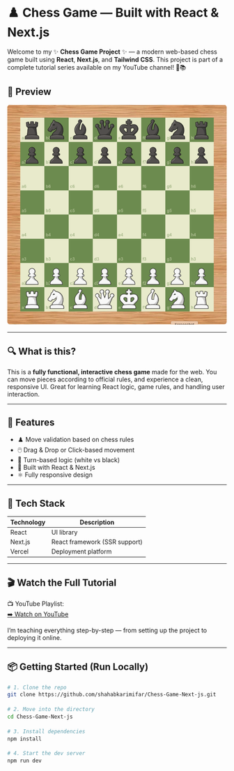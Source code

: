 # ♟️ Chess Game — Built with React & Next.js

Welcome to my ✨ **Chess Game Project** ✨ — a modern web-based chess game built using **React**, **Next.js**, and **Tailwind CSS**. This project is part of a complete tutorial series available on my YouTube channel! 🎥📚

## 📸 Preview

![Screenshot](public/Screenshot.png)

---

## 🔍 What is this?

This is a **fully functional, interactive chess game** made for the web. You can move pieces according to official rules, and experience a clean, responsive UI. Great for learning React logic, game rules, and handling user interaction.

---

## 🧠 Features

- ♟️ Move validation based on chess rules
- 🖱️ Drag & Drop or Click-based movement
- 🔄 Turn-based logic (white vs black)
- 🧰 Built with React & Next.js
- ⚛️ Fully responsive design

---

## 🧰 Tech Stack

| Technology | Description                   |
| ---------- | ----------------------------- |
| React      | UI library                    |
| Next.js    | React framework (SSR support) |
| Vercel     | Deployment platform           |

---

## 🎬 Watch the Full Tutorial

📺 YouTube Playlist:  
[➡️ Watch on YouTube](https://www.youtube.com/watch?v=w_YTrDdkrrU&list=PL50lkdW5679jP7dv1B6Se-8J-_MyqXPQu)

I’m teaching everything step-by-step — from setting up the project to deploying it online.

---

## 📦 Getting Started (Run Locally)

```bash
# 1. Clone the repo
git clone https://github.com/shahabkarimifar/Chess-Game-Next-js.git

# 2. Move into the directory
cd Chess-Game-Next-js

# 3. Install dependencies
npm install

# 4. Start the dev server
npm run dev
```
